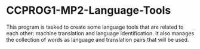 # CCPROG1-MP2-Language-Tools
This program is tasked to create some language tools that are related to each other: machine translation  and language identification. It also manages the collection of words as language and translation pairs that will be used.
